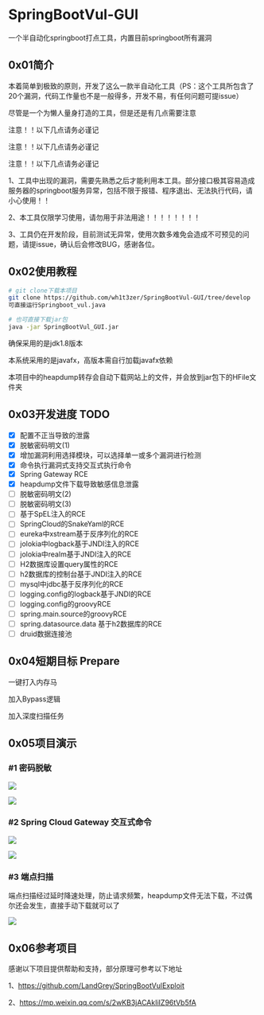 # SpringBootVul-GUI
一个半自动化springboot打点工具，内置目前springboot所有漏洞



## 0x01简介

本着简单到极致的原则，开发了这么一款半自动化工具（PS：这个工具所包含了20个漏洞，代码工作量也不是一般得多，开发不易，有任何问题可提issue）

尽管是一个为懒人量身打造的工具，但是还是有几点需要注意



注意！！以下几点请务必谨记

注意！！以下几点请务必谨记

注意！！以下几点请务必谨记

1、工具中出现的漏洞，需要先熟悉之后才能利用本工具。部分接口极其容易造成服务器的springboot服务异常，包括不限于报错、程序退出、无法执行代码，请小心使用！！

2、本工具仅限学习使用，请勿用于非法用途！！！！！！！！

3、工具仍在开发阶段，目前测试无异常，使用次数多难免会造成不可预见的问题，请提issue，确认后会修改BUG，感谢各位。



## 0x02使用教程

```bash
# git clone下载本项目
git clone https://github.com/wh1t3zer/SpringBootVul-GUI/tree/develop
可直接运行Springboot_vul.java

# 也可直接下载jar包
java -jar SpringBootVul_GUI.jar
```

确保采用的是jdk1.8版本

本系统采用的是javafx，高版本需自行加载javafx依赖

本项目中的heapdump转存会自动下载网站上的文件，并会放到jar包下的HFile文件夹

## 0x03开发进度 TODO

* [x] 配置不正当导致的泄露
* [x] 脱敏密码明文(1)
* [x] 增加漏洞利用选择模块，可以选择单一或多个漏洞进行检测
* [x] 命令执行漏洞式支持交互式执行命令
* [x] Spring Gateway RCE
* [x] heapdump文件下载导致敏感信息泄露
* [ ] 脱敏密码明文(2)
* [ ] 脱敏密码明文(3)
* [ ] 基于SpEL注入的RCE
* [ ] SpringCloud的SnakeYaml的RCE
* [ ] eureka中xstream基于反序列化的RCE
* [ ] jolokia中logback基于JNDI注入的RCE
* [ ] jolokia中realm基于JNDI注入的RCE
* [ ] H2数据库设置query属性的RCE
* [ ] h2数据库的控制台基于JNDI注入的RCE
* [ ] mysql中jdbc基于反序列化的RCE
* [ ] logging.config的logback基于JNDI的RCE
* [ ] logging.config的groovyRCE
* [ ] spring.main.source的groovyRCE
* [ ] spring.datasource.data 基于h2数据库的RCE
* [ ] druid数据连接池

## 0x04短期目标 Prepare

一键打入内存马

加入Bypass逻辑

加入深度扫描任务

## 0x05项目演示

### #1 密码脱敏

![](/Users/wh1t3zer/hacker/渗透/springboot利用/GUI利用工具-sp/image/1725461792423.jpg)

![](/Users/wh1t3zer/hacker/渗透/springboot利用/GUI利用工具-sp/image/1725461834405.jpg)

### #2 Spring Cloud Gateway 交互式命令

![](/Users/wh1t3zer/hacker/渗透/springboot利用/GUI利用工具-sp/image/1725462083302.jpg)

![](/Users/wh1t3zer/hacker/渗透/springboot利用/GUI利用工具-sp/image/1725462104669.jpg)

### #3 端点扫描

端点扫描经过延时降速处理，防止请求频繁，heapdump文件无法下载，不过偶尔还会发生，直接手动下载就可以了

![](/Users/wh1t3zer/hacker/渗透/springboot利用/GUI利用工具-sp/image/1725462287383.jpg)

## 0x06参考项目

感谢以下项目提供帮助和支持，部分原理可参考以下地址

1、https://github.com/LandGrey/SpringBootVulExploit

2、https://mp.weixin.qq.com/s/2wKB3jACAkIiIZ96tVb5fA
